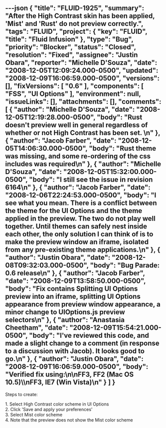 ---json
{
  "title": "FLUID-1925",
  "summary": "After the High Contrast skin has been applied, 'Mist' and 'Rust' do not preview correctly.",
  "tags": "FLUID",
  "project": {
    "key": "FLUID",
    "title": "Fluid Infusion"
  },
  "type": "Bug",
  "priority": "Blocker",
  "status": "Closed",
  "resolution": "Fixed",
  "assignee": "Justin Obara",
  "reporter": "Michelle D'Souza",
  "date": "2008-12-05T12:09:24.000-0500",
  "updated": "2008-12-09T16:06:59.000-0500",
  "versions": [],
  "fixVersions": [
    "0.6"
  ],
  "components": [
    "FSS",
    "UI Options"
  ],
  "environment": null,
  "issueLinks": [],
  "attachments": [],
  "comments": [
    {
      "author": "Michelle D'Souza",
      "date": "2008-12-05T12:19:28.000-0500",
      "body": "Rust doesn't preview well in general regardless of whether or not High Contrast has been set.&#x20;\n"
    },
    {
      "author": "Jacob Farber",
      "date": "2008-12-05T14:06:30.000-0500",
      "body": "Rust theme was missing, and some re-ordering of the css includes was required\n"
    },
    {
      "author": "Michelle D'Souza",
      "date": "2008-12-05T15:32:00.000-0500",
      "body": "I still see the issue in revision 6164\n"
    },
    {
      "author": "Jacob Farber",
      "date": "2008-12-06T22:24:53.000-0500",
      "body": "I see what you mean. There is a conflict between the theme for the UI Options and the theme applied in the preview. The two do not play well together. Until themes can safely nest inside each other, the only solution I can think of is to make the preview window an iframe, isolated from any pre-existing theme applications.\n"
    },
    {
      "author": "Justin Obara",
      "date": "2008-12-08T09:32:03.000-0500",
      "body": "Bug Parade: 0.6 release\n"
    },
    {
      "author": "Jacob Farber",
      "date": "2008-12-09T13:58:50.000-0500",
      "body": "Fix contains Splitting UI Options preview into an iframe, splitting UI Options appearance from preview window appearance, a minor change to UIOptions.js preview selectors\n"
    },
    {
      "author": "Anastasia Cheetham",
      "date": "2008-12-09T15:54:21.000-0500",
      "body": "I've reviewed this code, and made a slight change to a comment (in response to a discussion with Jacob). It looks good to go.\n"
    },
    {
      "author": "Justin Obara",
      "date": "2008-12-09T16:06:59.000-0500",
      "body": "Verified fix using:\n\nFF3, FF2 (Mac OS 10.5)\\\nFF3, IE7 (Win Vista)\n"
    }
  ]
}
---
Steps to create:

1\. Select High Contrast color scheme in UI Options\
2\. Click 'Save and apply your preferences'\
3\. Select Mist color scheme\
4\. Note that the preview does not show the Mist color scheme

        
